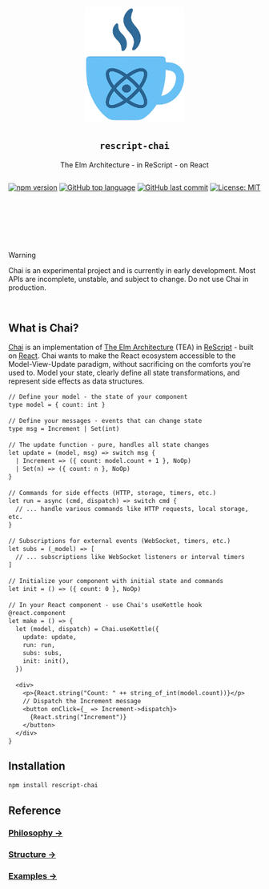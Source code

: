 <div style="text-align: center; margin-bottom: 2rem;" align="center">
  <img src="./logo.png" alt="Chai Logo" style="width: 200px; height: auto;" />
</div>

<h2 style="text-align: center;" align="center"><code>rescript-chai</code></h2>
<p style="text-align: center;" align="center">The Elm Architecture - in ReScript - on React</p>

<div style="display: flex; gap: 0.5rem; margin-bottom: 1rem; justify-content: center; margin-bottom: 4em;" align="center">

  [![npm version](https://img.shields.io/npm/v/rescript-chai)](https://www.npmjs.com/package/rescript-chai)
  [![GitHub top language](https://img.shields.io/github/languages/top/elias-michaias/rescript-chai)](https://github.com/elias-michaias/rescript-chai)
  [![GitHub last commit](https://img.shields.io/github/last-commit/elias-michaias/rescript-chai)](https://github.com/elias-michaias/rescript-chai)
  [![License: MIT](https://img.shields.io/badge/License-MIT-yellow.svg)](https://opensource.org/licenses/MIT)
</div>

<br/><br/>

>[!WARNING]
>Chai is an experimental project and is currently in early development. Most APIs are incomplete, unstable, and subject to change. Do not use Chai in production.

<br/>
<h2>What is Chai?</h2>
<a href="https://github.com/elias-michaias/rescript-chai">Chai</a> is an implementation of <a href="https://guide.elm-lang.org/architecture/">The Elm Architecture</a> (TEA) in <a href="https://rescript-lang.org/">ReScript</a> - built on <a href="https://react.dev/">React</a>. Chai wants to make the React ecosystem accessible to the Model-View-Update paradigm, without sacrificing on the comforts you're used to. Model your state, clearly define all state transformations, and represent side effects as data structures.
<br/>

```rescript
// Define your model - the state of your component
type model = { count: int }

// Define your messages - events that can change state
type msg = Increment | Set(int)

// The update function - pure, handles all state changes
let update = (model, msg) => switch msg {
  | Increment => ({ count: model.count + 1 }, NoOp)
  | Set(n) => ({ count: n }, NoOp)
}

// Commands for side effects (HTTP, storage, timers, etc.)
let run = async (cmd, dispatch) => switch cmd {
  // ... handle various commands like HTTP requests, local storage, etc.
}

// Subscriptions for external events (WebSocket, timers, etc.)
let subs = (_model) => [
  // ... subscriptions like WebSocket listeners or interval timers
]

// Initialize your component with initial state and commands
let init = () => ({ count: 0 }, NoOp)

// In your React component - use Chai's useKettle hook
@react.component
let make = () => {
  let (model, dispatch) = Chai.useKettle({
    update: update,
    run: run,
    subs: subs,
    init: init(),
  })

  <div>
    <p>{React.string("Count: " ++ string_of_int(model.count))}</p>
    // Dispatch the Increment message
    <button onClick={_ => Increment->dispatch}>
      {React.string("Increment")}
    </button>
  </div>
}
```

<h2>Installation</h2>

```bash
npm install rescript-chai
```

<h2>Reference</h2>

<h3>
<a href="https://github.com/elias-michaias/rescript-chai/blob/main/reference/philosophy.md">
    Philosophy →
</a>
</h3>

<h3>
<a href="https://github.com/elias-michaias/rescript-chai/blob/main/reference/structure.md">
    Structure →
</a>
</h3>

<h3>
<a href="https://github.com/elias-michaias/rescript-chai/tree/main/examples/counter">
    Examples →
</a>
</h3>